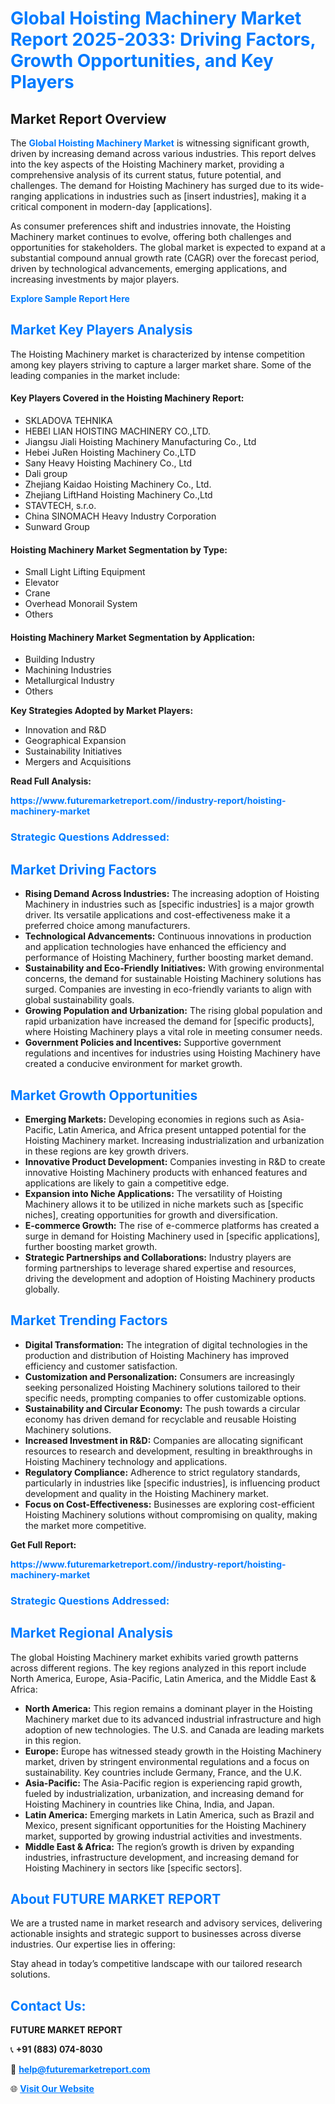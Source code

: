 <h1 style="color: #007BFF;">Global Hoisting Machinery Market Report 2025-2033: Driving Factors, Growth Opportunities, and Key Players</h1>

<section id="overview">
<h2>Market Report Overview</h2>
<p>The <a href="https://www.futuremarketreport.com//industry-report/hoisting-machinery-market" style="color: #007BFF; text-decoration: none;"><strong>Global Hoisting Machinery Market</strong></a> is witnessing significant growth, driven by increasing demand across various industries. This report delves into the key aspects of the Hoisting Machinery market, providing a comprehensive analysis of its current status, future potential, and challenges. The demand for Hoisting Machinery has surged due to its wide-ranging applications in industries such as [insert industries], making it a critical component in modern-day [applications].</p>
<p>As consumer preferences shift and industries innovate, the Hoisting Machinery market continues to evolve, offering both challenges and opportunities for stakeholders. The global market is expected to expand at a substantial compound annual growth rate (CAGR) over the forecast period, driven by technological advancements, emerging applications, and increasing investments by major players.</p>
</section>

<section id="overview">
<p><a href="https://www.futuremarketreport.com//request-sample/reportId=53632" style="color: #007BFF; text-decoration: none;"><strong>Explore Sample Report Here</strong></a></p>
</section>

<section id="key-players">
<h2 style="color: #007BFF;">Market Key Players Analysis</h2>
<p>The Hoisting Machinery market is characterized by intense competition among key players striving to capture a larger market share. Some of the leading companies in the market include:</p>
<h4>Key Players Covered in the Hoisting Machinery Report:</h4>
<ul><li>SKLADOVA TEHNIKA</li><li>HEBEI LIAN HOISTING MACHINERY CO.,LTD.</li><li>Jiangsu Jiali Hoisting Machinery Manufacturing Co., Ltd</li><li>Hebei JuRen Hoisting Machinery Co.,LTD</li><li>Sany Heavy Hoisting Machinery Co., Ltd</li><li>Dali group</li><li>Zhejiang Kaidao Hoisting Machinery Co., Ltd.</li><li>Zhejiang LiftHand Hoisting Machinery Co.,Ltd</li><li>STAVTECH, s.r.o.</li><li>China SINOMACH Heavy Industry Corporation</li><li>Sunward Group</li></ul>
<h4>Hoisting Machinery Market Segmentation by Type:</h4>
<ul><li>Small Light Lifting Equipment</li><li>Elevator</li><li>Crane</li><li>Overhead Monorail System</li><li>Others</li></ul>

<h4>Hoisting Machinery Market Segmentation by Application:</h4>
<ul><li>Building Industry</li><li>Machining Industries</li><li>Metallurgical Industry</li><li>Others</li></ul>
<p><strong>Key Strategies Adopted by Market Players:</strong></p>
<ul>
<li>Innovation and R&D</li>
<li>Geographical Expansion</li>
<li>Sustainability Initiatives</li>
<li>Mergers and Acquisitions</li>
</ul>
</section>

<section>
<p><strong>Read Full Analysis: </strong></p><a href="https://www.futuremarketreport.com//industry-report/hoisting-machinery-market" style="color: #007BFF; text-decoration: none;"><strong>https://www.futuremarketreport.com//industry-report/hoisting-machinery-market</strong></a>
<h3 style="color: #007BFF;">Strategic Questions Addressed:</h3>
</section>

<section id="driving-factors">
<h2 style="color: #007BFF;">Market Driving Factors</h2>
<ul>
<li><strong>Rising Demand Across Industries:</strong> The increasing adoption of Hoisting Machinery in industries such as [specific industries] is a major growth driver. Its versatile applications and cost-effectiveness make it a preferred choice among manufacturers.</li>
<li><strong>Technological Advancements:</strong> Continuous innovations in production and application technologies have enhanced the efficiency and performance of Hoisting Machinery, further boosting market demand.</li>
<li><strong>Sustainability and Eco-Friendly Initiatives:</strong> With growing environmental concerns, the demand for sustainable Hoisting Machinery solutions has surged. Companies are investing in eco-friendly variants to align with global sustainability goals.</li>
<li><strong>Growing Population and Urbanization:</strong> The rising global population and rapid urbanization have increased the demand for [specific products], where Hoisting Machinery plays a vital role in meeting consumer needs.</li>
<li><strong>Government Policies and Incentives:</strong> Supportive government regulations and incentives for industries using Hoisting Machinery have created a conducive environment for market growth.</li>
</ul>
</section>

<section id="growth-opportunities">
<h2 style="color: #007BFF;">Market Growth Opportunities</h2>
<ul>
<li><strong>Emerging Markets:</strong> Developing economies in regions such as Asia-Pacific, Latin America, and Africa present untapped potential for the Hoisting Machinery market. Increasing industrialization and urbanization in these regions are key growth drivers.</li>
<li><strong>Innovative Product Development:</strong> Companies investing in R&D to create innovative Hoisting Machinery products with enhanced features and applications are likely to gain a competitive edge.</li>
<li><strong>Expansion into Niche Applications:</strong> The versatility of Hoisting Machinery allows it to be utilized in niche markets such as [specific niches], creating opportunities for growth and diversification.</li>
<li><strong>E-commerce Growth:</strong> The rise of e-commerce platforms has created a surge in demand for Hoisting Machinery used in [specific applications], further boosting market growth.</li>
<li><strong>Strategic Partnerships and Collaborations:</strong> Industry players are forming partnerships to leverage shared expertise and resources, driving the development and adoption of Hoisting Machinery products globally.</li>
</ul>
</section>

<section id="trending-factors">
<h2 style="color: #007BFF;">Market Trending Factors</h2>
<ul>
<li><strong>Digital Transformation:</strong> The integration of digital technologies in the production and distribution of Hoisting Machinery has improved efficiency and customer satisfaction.</li>
<li><strong>Customization and Personalization:</strong> Consumers are increasingly seeking personalized Hoisting Machinery solutions tailored to their specific needs, prompting companies to offer customizable options.</li>
<li><strong>Sustainability and Circular Economy:</strong> The push towards a circular economy has driven demand for recyclable and reusable Hoisting Machinery solutions.</li>
<li><strong>Increased Investment in R&D:</strong> Companies are allocating significant resources to research and development, resulting in breakthroughs in Hoisting Machinery technology and applications.</li>
<li><strong>Regulatory Compliance:</strong> Adherence to strict regulatory standards, particularly in industries like [specific industries], is influencing product development and quality in the Hoisting Machinery market.</li>
<li><strong>Focus on Cost-Effectiveness:</strong> Businesses are exploring cost-efficient Hoisting Machinery solutions without compromising on quality, making the market more competitive.</li>
</ul>
</section>

<section>
<p><strong>Get Full Report: </strong></p><a href="https://www.futuremarketreport.com//industry-report/hoisting-machinery-market" style="color: #007BFF; text-decoration: none;"><strong>https://www.futuremarketreport.com//industry-report/hoisting-machinery-market</strong></a>
<h3 style="color: #007BFF;">Strategic Questions Addressed:</h3>
</section>


<section id="regional-analysis">
<h2 style="color: #007BFF;">Market Regional Analysis</h2>
<p>The global Hoisting Machinery market exhibits varied growth patterns across different regions. The key regions analyzed in this report include North America, Europe, Asia-Pacific, Latin America, and the Middle East & Africa:</p>
<ul>
<li><strong>North America:</strong> This region remains a dominant player in the Hoisting Machinery market due to its advanced industrial infrastructure and high adoption of new technologies. The U.S. and Canada are leading markets in this region.</li>
<li><strong>Europe:</strong> Europe has witnessed steady growth in the Hoisting Machinery market, driven by stringent environmental regulations and a focus on sustainability. Key countries include Germany, France, and the U.K.</li>
<li><strong>Asia-Pacific:</strong> The Asia-Pacific region is experiencing rapid growth, fueled by industrialization, urbanization, and increasing demand for Hoisting Machinery in countries like China, India, and Japan.</li>
<li><strong>Latin America:</strong> Emerging markets in Latin America, such as Brazil and Mexico, present significant opportunities for the Hoisting Machinery market, supported by growing industrial activities and investments.</li>
<li><strong>Middle East & Africa:</strong> The region’s growth is driven by expanding industries, infrastructure development, and increasing demand for Hoisting Machinery in sectors like [specific sectors].</li>
</ul>
</section>

<footer>
<h2 style="color: #007BFF;">About FUTURE MARKET REPORT</h2>
<p>We are a trusted name in market research and advisory services, delivering actionable insights and strategic support to businesses across diverse industries. Our expertise lies in offering:</p>

<p>Stay ahead in today’s competitive landscape with our tailored research solutions.</p>

<h2 style="color: #007BFF;">Contact Us:</h2>
<p><strong>FUTURE MARKET REPORT</strong></p>
<p>📞 <strong>+91 (883) 074-8030</strong></p>
<p>📧 <strong><a href="mailto:help@futuremarketreport.com" style="color: #007BFF;">help@futuremarketreport.com</a></strong></p>
<p>🌐 <strong><a href="https://www.futuremarketreport.com/" style="color: #007BFF;">Visit Our Website</a></strong></p>
</footer>